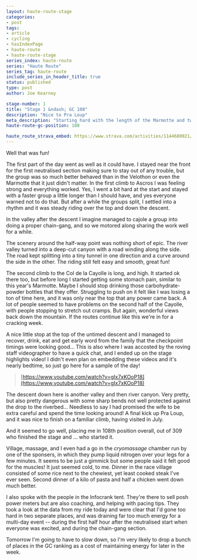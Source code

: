 ```yaml
---
layout: haute-route-stage
categories:
- post
tags:
- article
- cycling
- hasIndexPage
- haute-route
- haute-route-stage
series_index: haute-route
series: "Haute Route"
series_tag: haute-route
include_series_in_header_title: true
status: published
type: post
author: Joe Kearney

stage-number: 1
title: "Stage 1 &ndash; GC 108"
description: "Nice to Pra Loup"
meta_description: "Starting hard with the length of the Marmotte and two-thirds of the ascent, and climbing Ascros, Cayolle and Pra Loup. Plus: surprise video appearance! 173km, 3700m+"
haute-route-gc-position: 108

haute_route_strava_embed: https://www.strava.com/activities/1144680021/embed/014db48ec35e325fd98cfdf60b13d500df8147a0
---
```


Well that was fun!

The first part of the day went as well as it could have. I stayed near the front for the first neutralised section making sure to stay out of any trouble, but the group was so much better behaved than in the Velothon or even the Marmotte that it just didn't matter. In the first climb to Ascros I was feeling strong and everything worked. Yes, I went a bit hard at the start and stayed with a faster group a little longer than I should have, and yes everyone warned not to do that. But after a while the groups split, I settled into a rhythm and it was steady riding over the top and down the descent.

In the valley after the descent I imagine managed to cajole a group into doing a proper chain-gang, and so we motored along sharing the work well for a while.

The scenery around the half-way point was nothing short of epic. The river valley turned into a deep-cut canyon with a road winding along the side. The road kept splitting into a tiny tunnel in one direction and a curve around the side in the other. The riding still felt easy and smooth, great fun!

The second climb to the Col de la Cayolle is long, and high. It started ok there too, but before long I started getting some stomach pain, similar to this year's Marmotte. Maybe I should stop drinking those carbohydrate-powder bottles that they offer. Struggling to push on it felt like I was losing a ton of time here, and it was only near the top that any power came back. A lot of people seemed to have problems on the second half of the Cayolle, with people stopping to stretch out cramps. But again, wonderful views back down the mountain. If the routes continue like this we're in for a cracking week.

A nice little stop at the top of the untimed descent and I managed to recover, drink, eat and get early word from the family that the checkpoint timings were looking good... This is also where I was accosted by the roving staff videographer to have a quick chat, and I ended up on the stage highlights video! I didn't even plan on embedding these videos and it's nearly bedtime, so just go here for a sample of the day!

> [https://www.youtube.com/watch?v=gIx7xKOoP18](https://www.youtube.com/watch?v=gIx7xKOoP18)

The descent down here is another valley and then river canyon. Very pretty, but also pretty dangerous with some sharp bends not well protected against the drop to the riverbed... Needless to say I had promised the wife to be extra careful and spend the time looking around! A final kick up Pra Loup, and it was nice to finish on a familiar climb, having visited in July.

And it seemed to go well, placing me in 108th position overall, out of 309 who finished the stage and ... who started it.

Village, massage, and I even had a go in the _cryomassage_ chamber run by one of the sponsers, in which they pump liquid nitrogen over your legs for a few minutes. It seems to be just a gimmick but some people said it felt good for the muscles! It just seemed cold, to me. Dinner in the race village consisted of some rice next to the chewiest, yet least cooked steak I've ever seen. Second dinner of a kilo of pasta and half a chicken went down much better.

I also spoke with the people in the Infocrank tent. They're there to sell posh power meters but are also coaching, and helping with pacing tips. They took a look at the data from my ride today and were clear that I'd gone too hard in two separate places, and was draining far too much energy for a multi-day event -- during the first half hour after the neutralised start when everyone was excited, and during the chain-gang section.

Tomorrow I'm going to have to slow down, so I'm very likely to drop a bunch of places in the GC ranking as a cost of maintaining energy for later in the week.
